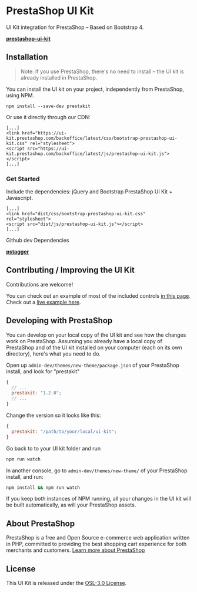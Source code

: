 # PrestaShop UI Kit

UI Kit integration for PrestaShop – Based on Bootstrap 4.

**[prestashop-ui-kit](http://build.prestashop.com/prestashop-ui-kit/)**

## Installation

> Note: If you use PrestaShop, there's no need to install – the UI kit is already installed in PrestaShop.

You can install the UI kit on your project, independently from PrestaShop, using NPM.

```
npm install --save-dev prestakit
```

Or use it directly through our CDN:

```
[...]
<link href="https://ui-kit.prestashop.com/backoffice/latest/css/bootstrap-prestashop-ui-kit.css" rel="stylesheet">
<script src="https://ui-kit.prestashop.com/backoffice/latest/js/prestashop-ui-kit.js"></script>
[...]
```

### Get Started

Include the dependencies: jQuery and Bootstrap PrestaShop UI Kit + Javascript.

```
[...]
<link href="dist/css/bootstrap-prestashop-ui-kit.css" rel="stylesheet">
<script src="dist/js/prestashop-ui-kit.js"></script>
[...]
```

Github dev Dependencies

**[pstagger](https://github.com/PrestaShop/pstagger)**

## Contributing / Improving the UI Kit

Contributions are welcome!

You can check out an example of most of the included controls [in this page](/index.html). Check out a [live example here](https://cdn.rawgit.com/PrestaShop/prestashop-ui-kit/master/index.html).

## Developing with PrestaShop

You can develop on your local copy of the UI kit and see how the changes work on PrestaShop.
Assuming you already have a local copy of PrestaShop and of the UI kit installed on your computer (each on its own directory), here's what you need to do.

Open up `admin-dev/themes/new-theme/package.json` of your PrestaShop install, and look for "prestakit"

```js
{
  // ...
  prestakit: "1.2.0";
  // ...
}
```

Change the version so it looks like this:

```js
{
  prestakit: "/path/to/your/local/ui-kit";
}
```

Go back to to your UI kit folder and run

```bash
npm run watch
```

In another console, go to `admin-dev/themes/new-theme/` of your PrestaShop install, and run:

```bash
npm install && npm run watch
```

If you keep both instances of NPM running, all your changes in the UI kit will be built automatically, as will your PrestaShop assets.

## About PrestaShop

PrestaShop is a free and Open Source e-commerce web application written in PHP, committed to providing the best shopping cart experience for both merchants and customers. [Learn more about PrestaShop](http://www.prestashop.com)

## License

This UI Kit is released under the [OSL-3.0 License](https://opensource.org/licenses/OSL-3.0).
